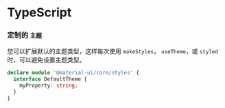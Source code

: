 # TypeScript

### 定制的 `主题`

您可以扩展默认的主题类型，这样每次使用 `makeStyles`， `useTheme`，或 `styled` 时，可以避免设置主题类型。

```typescript
declare module '@material-ui/core/styles' {
  interface DefaultTheme {
    myProperty: string;
  }
}
```
